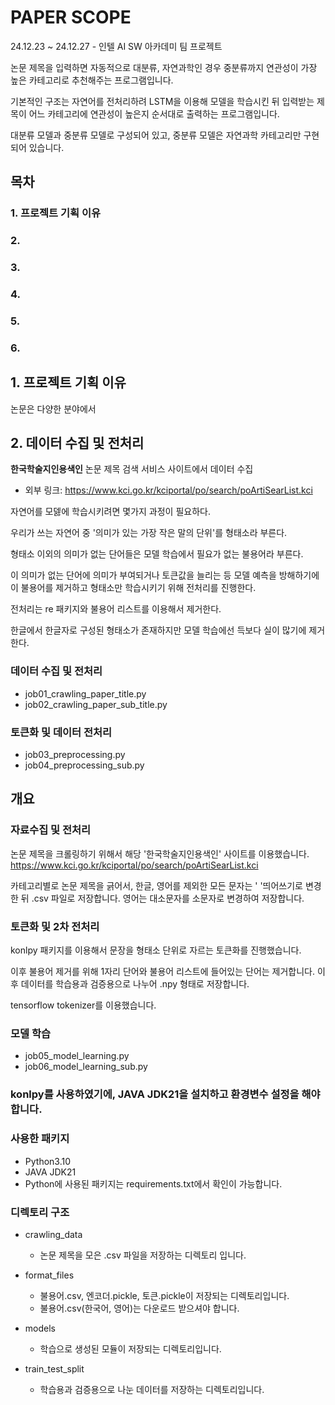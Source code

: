 # PAPER SCOPE
24.12.23 ~ 24.12.27 - 인텔 AI SW 아카데미 팀 프로젝트

논문 제목을 입력하면 자동적으로 대분류, 자연과학인 경우 중분류까지 연관성이 가장 높은 카테고리로 추천해주는 프로그램입니다.

기본적인 구조는 자연어를 전처리하려 LSTM을 이용해 모델을 학습시킨 뒤 입력받는 제목이 어느 카테고리에 연관성이 높은지 순서대로 출력하는 프로그램입니다.

대분류 모델과 중분류 모델로 구성되어 있고, 중분류 모델은 자연과학 카테고리만 구현되어 있습니다.

## 목차
### 1. 프로젝트 기획 이유
### 2. 
### 3. 
### 4. 
### 5. 
### 6. 


## 1. 프로젝트 기획 이유
논문은 다양한 분야에서 


## 2. 데이터 수집 및 전처리


**한국학술지인용색인** 논문 제목 검색 서비스 사이트에서 데이터 수집
- 외부 링크: https://www.kci.go.kr/kciportal/po/search/poArtiSearList.kci


자연어를 모덿에 학습시키려면 몇가지 과정이 필요하다.

우리가 쓰는 자연어 중 '의미가 있는 가장 작은 말의 단위'를 형태소라 부른다. 

형태소 이외의 의미가 없는 단어들은 모델 학습에서 필요가 없는 불용어라 부른다.


이 의미가 없는 단어에 의미가 부여되거나 토큰값을 늘리는 등 모델 예측을 방해하기에 이 불용어를 제거하고 형태소만 학습시키기 위해 전처리를 진행한다.


전처리는 re 패키지와 불용어 리스트를 이용해서 제거한다. 

한글에서 한글자로 구성된 형태소가 존재하지만 모델 학습에선 득보다 실이 많기에 제거한다.





### 데이터 수집 및 전처리
- job01_crawling_paper_title.py
- job02_crawling_paper_sub_title.py

### 토큰화 및 데이터 전처리
- job03_preprocessing.py
- job04_preprocessing_sub.py











## 개요
### 자료수집 및 전처리


 논문 제목을 크롤링하기 위해서 해당 '한국학술지인용색인' 사이트를 이용했습니다.
https://www.kci.go.kr/kciportal/po/search/poArtiSearList.kci

카테고리별로 논문 제목을 긁어서, 한글, 영어를 제외한 모든 문자는 ' '띄어쓰기로 변경한 뒤 .csv 파일로 저장합니다.
영어는 대소문자를 소문자로 변경하여 저장합니다.




### 토큰화 및 2차 전처리


konlpy 패키지를 이용해서 문장을 형태소 단위로 자르는 토큰화를 진행했습니다.

이후 불용어 제거를 위해 1자리 단어와 불용어 리스트에 들어있는 단어는 제거합니다. 이후 데이터를 학습용과 검증용으로 나누어 .npy 형태로 저장합니다.

tensorflow tokenizer를 이용했습니다.


### 모델 학습
- job05_model_learning.py
- job06_model_learning_sub.py



### konlpy를 사용하였기에, JAVA JDK21을 설치하고 환경변수 설정을 해야합니다. 

### 사용한 패키지
- Python3.10
- JAVA JDK21
- Python에 사용된 패키지는 requirements.txt에서 확인이 가능합니다.


### 디렉토리 구조
- crawling_data
  - 논문 제목을 모은 .csv 파일을 저장하는 디렉토리 입니다.

- format_files
  - 불용어.csv, 엔코더.pickle, 토큰.pickle이 저장되는 디렉토리입니다.
  - 불용어.csv(한국어, 영어)는 다운로드 받으셔야 합니다.

- models
  - 학습으로 생성된 모듈이 저장되는 디렉토리입니다.

- train_test_split
  - 학습용과 검증용으로 나눈 데이터를 저장하는 디렉토리입니다.




